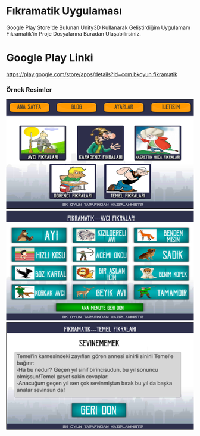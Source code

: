 # Fıkramatik Uygulaması

Google Play Store'de Bulunan Unity3D Kullanarak Geliştirdiğim Uygulamam Fıkramatik'in Proje Dosyalarına Buradan Ulaşabilirsiniz.

# Google Play Linki

https://play.google.com/store/apps/details?id=com.bkoyun.fikramatik


### Örnek Resimler

![Resim1](https://github.com/berkekurnaz/UnityEngineExamples-/blob/master/F%C4%B1kramatikUygulamas%C4%B1/img/1.png)
![Resim2](https://github.com/berkekurnaz/UnityEngineExamples-/blob/master/F%C4%B1kramatikUygulamas%C4%B1/img/2.png)
![Resim3](https://github.com/berkekurnaz/UnityEngineExamples-/blob/master/F%C4%B1kramatikUygulamas%C4%B1/img/3.png)
